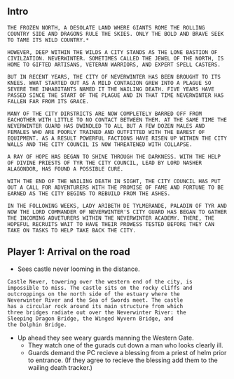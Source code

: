 ## Intro

```
THE FROZEN NORTH, A DESOLATE LAND WHERE GIANTS ROME THE ROLLING COUNTRY SIDE AND DRAGONS RULE THE SKIES. ONLY THE BOLD AND BRAVE SEEK TO TAME ITS WILD COUNTRY.*

HOWEVER, DEEP WITHIN THE WILDS A CITY STANDS AS THE LONE BASTION OF CIVILZATION. NEVERWINTER. SOMETIMES CALLED THE JEWEL OF THE NORTH, IS HOME TO GIFTED ARTISANS, VETERAN WARRIORS, AND EXPERT SPELL CASTERS.

BUT IN RECENT YEARS, THE CITY OF NEVERWINTER HAS BEEN BROUGHT TO ITS KNEES. WHAT STARTED OUT AS A MILD CONTAGION GREW INTO A PLAGUE SO SEVERE THE INHABITANTS NAMED IT THE WAILING DEATH. FIVE YEARS HAVE PASSED SINCE THE START OF THE PLAGUE AND IN THAT TIME NEVERWINTER HAS FALLEN FAR FROM ITS GRACE.

MANY OF THE CITY DIRSTRICTS ARE NOW COMPLETELY BARRED OFF FROM EACHOTHER WITH LITTLE TO NO CONTACT BETWEEN THEM. AT THE SAME TIME THE NEVERWINTER GUARD HAS DWINDLED TO ALL BUT A FEW DOZEN MALES AND FEMALES WHO ARE POORLY TRAINED AND OUTFITTED WITH THE BAREST OF EQUIPMENT. AS A RESULT POWERFUL FACTIONS HAVE RISEN UP WITHIN THE CITY WALLS AND THE CITY COUNCIL IS NOW THREATENED WITH COLLAPSE.

A RAY OF HOPE HAS BEGAN TO SHINE THROUGH THE DARKNESS. WITH THE HELP OF DIVINE PRIESTS OF TYR THE CITY COUNCIL, LEAD BY LORD NASHER ALAGONDOR, HAS FOUND A POSSIBLE CURE.

WITH THE END OF THE WAILING DEATH IN SIGHT, THE CITY COUNCIL HAS PUT OUT A CALL FOR ADVENTURERS WITH THE PROMISE OF FAME AND FORTUNE TO BE EARNED AS THE CITY BEGINS TO REBUILD FROM THE ASHES.

IN THE FOLLOWING WEEKS, LADY ARIBETH DE TYLMERANDE, PALADIN OF TYR AND NOW THE LORD COMMANDER OF NEVERWINTER'S CITY GUARD HAS BEGAN TO GATHER THE INCOMING ADVETURERS WITHIN THE NEVERWINTER ACADEMY. THERE, THE HOPEFUL RECRUITS WAIT TO HAVE THEIR PROWESS TESTED BEFORE THEY CAN TAKE ON TASKS TO HELP TAKE BACK THE CITY.
```

## Player 1: Arrival on the road

- Sees castle never looming in the distance.

```
Castle Never, towering over the western end of the city, is 
impossible to miss. The castle sits on the rocky cliffs and 
outcroppings on the north side of the estuary where the 
Neverwinter River and the Sea of Swords meet. The castle 
has a circular rock around its main structure from which 
three bridges radiate out over the Neverwinter River: the 
Sleeping Dragon Bridge, the Winged Wyvern Bridge, and 
the Dolphin Bridge.
```

- Up ahead they see weary guards manning the Western Gate.
  - They watch one of the gurads cut down a man who looks clearly ill.
  - Guards demand the PC recieve a blessing from a priest of helm prior to entrance. (If they agree to recieve the blessing add them to the wailing death tracker.)

